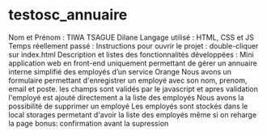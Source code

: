 # testosc_annuaire
Nom et Prénom : TIWA TSAGUE Dilane
Langage utilisé : HTML, CSS et JS
Temps réellement passé :
Instructions pour ouvrir le projet : double-cliquer sur index.html
Description et listes des fonctionnalités développées : 
Mini application  web en front-end uniquement permettant de gérer un annuaire interne simplifié des employés d’un service Orange
Nous avons un formulaire permettant d'enregistrer un employé avec son nom, prenom, email et poste. les champs sont validés par le javascript et apres validation l'employé est ajouté directement a la liste des employés
Nous avons la possibilité de supprimer un employé
Les employés sont stockés dans le local storages permetant d'avoir la liste des employés même si on reharge la page
bonus: confirmation avant la supression 
